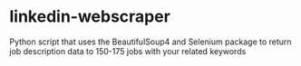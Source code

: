 # linkedin-webscraper
Python script that uses the BeautifulSoup4 and Selenium package to return job description data to 150-175 jobs with your related keywords 
